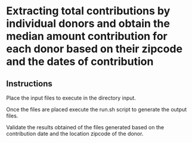 # Extracting total contributions by individual donors and obtain the median amount contribution for each donor based on their zipcode and the dates of contribution

## Instructions

Place the input files to execute in the directory input.

Once the files are placed execute the run.sh script to generate the output files.

Validate the results obtained of the files generated based on the contribution date and the location zipcode of the donor.
